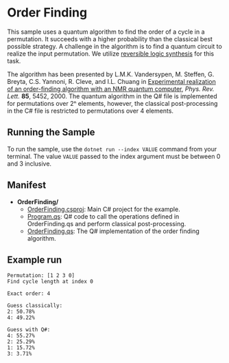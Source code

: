﻿# Order Finding

This sample uses a quantum algorithm to find the order of a cycle in a permutation.
It succeeds with a higher probability than the classical best possible strategy.
A challenge in the algorithm is to find a quantum circuit to realize the input permutation.
We utilize [reversible logic synthesis](../reversible-logic-synthesis) for this task.

The algorithm has been presented by L.M.K. Vandersypen, M. Steffen, G. Breyta, C.S. Yannoni, R. Cleve,
and I.L. Chuang in [Experimental realization of an order-finding algorithm with an NMR quantum computer](https://doi.org/10.1103/PhysRevLett.85.5452),
*Phys. Rev. Lett.* **85**, 5452, 2000.
The quantum algorithm in the Q# file is implemented for permutations over 2ⁿ elements, however, the classical post-processing
in the C# file is restricted to permutations over 4 elements.

## Running the Sample

To run the sample, use the `dotnet run --index VALUE` command from your terminal.
The value `VALUE` passed to the index argument must be between 0 and 3 inclusive.

## Manifest

- **OrderFinding/**
  - [OrderFinding.csproj](./OrderFinding.csproj): Main C# project for the example.
  - [Program.qs](./Program.qs): Q# code to call the operations defined in OrderFinding.qs and perform classical post-processing.
  - [OrderFinding.qs](./OrderFinding.qs): The Q# implementation of the order finding algorithm.

## Example run

```text
Permutation: [1 2 3 0]
Find cycle length at index 0

Exact order: 4

Guess classically:
2: 50.78%
4: 49.22%

Guess with Q#:
4: 55.27%
2: 25.29%
1: 15.72%
3: 3.71%
```
